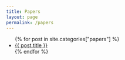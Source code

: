 ```yaml
---
title: Papers
layout: page
permalink: /papers
---
```


<ul>
{% for post in site.categories["papers"] %}
<li>
    <a href="{{ site.baseurl }}{{ post.url }}">{{ post.title }}</a>
</li>
{% endfor %}
</ul>